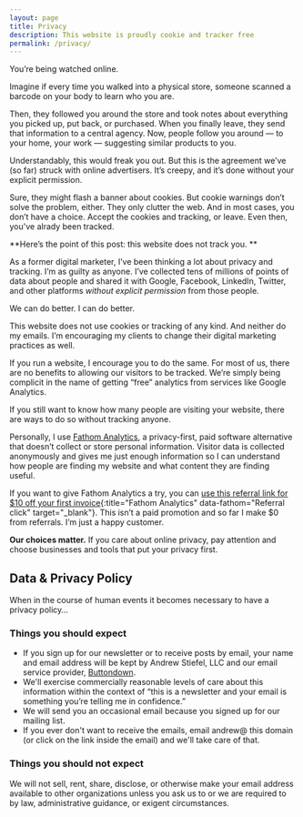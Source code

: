 ```yaml
---
layout: page
title: Privacy
description: This website is proudly cookie and tracker free
permalink: /privacy/
---
```


You’re being watched online.

Imagine if every time you walked into a physical store, someone scanned a barcode on your body to learn who you are.

Then, they followed you around the store and took notes about everything you picked up, put back, or purchased. When you finally leave, they send that information to a central agency. Now, people follow you around — to your home, your work — suggesting similar products to you.

Understandably, this would freak you out. But this is the agreement we’ve (so far) struck with online advertisers. It’s creepy, and it’s done without your explicit permission.

Sure, they might flash a banner about cookies. But cookie warnings don’t solve the problem, either. They only clutter the web. And in most cases, you don’t have a choice. Accept the cookies and tracking, or leave. Even then, you've alrady been tracked.

**Here’s the point of this post: this website does not track you. **

As a former digital marketer, I’ve been thinking a lot about privacy and tracking. I’m as guilty as anyone. I’ve collected tens of millions of points of data about people and shared it with Google, Facebook, LinkedIn, Twitter, and other platforms _without explicit permission_ from those people.

We can do better. I can do better.

This website does not use cookies or tracking of any kind. And neither do my emails. I’m encouraging my clients to change their digital marketing practices as well.

If you run a website, I encourage you to do the same. For most of us, there are no benefits to allowing our visitors to be tracked. We’re simply being complicit in the name of getting “free” analytics from services like Google Analytics.

If you still want to know how many people are visiting your website, there are ways to do so without tracking anyone.

Personally, I use [Fathom Analytics][1], a privacy-first, paid software alternative that doesn’t collect or store personal information. Visitor data is collected anonymously and gives me just enough information so I can understand how people are finding my website and what content they are finding useful.

If you want to give Fathom Analytics a try, you can [use this referral link for $10 off your first invoice](https://usefathom.com/ref/FBJDFZ){:title="Fathom Analytics" data-fathom="Referral click" target="_blank"}. This isn’t a paid promotion and so far I make $0 from referrals. I’m just a happy customer.

**Our choices matter.** If you care about online privacy, pay attention and choose businesses and tools that put your privacy first.

## Data & Privacy Policy

When in the course of human events it becomes necessary to have a privacy policy…

### Things you should expect

- If you sign up for our newsletter or to receive posts by email, your name and email address will be kept by Andrew Stiefel, LLC and our email service provider, [Buttondown](https://buttondown.email/).
- We'll exercise commercially reasonable levels of care about this information within the context of “this is a newsletter and your email is something you’re telling me in confidence.”
- We will send you an occasional email because you signed up for our mailing list. 
- If you ever don't want to receive the emails, email andrew@ this domain (or click on the link inside the email) and we'll take care of that.

### Things you should not expect

We will not sell, rent, share, disclose, or otherwise make your email address available to other organizations unless you ask us to or we are required to by law, administrative guidance, or exigent circumstances.

[1]:	https://usefathom.com/ "Fathom Analytics"
[2]:	https://usefathom.com/ref/FBJDFZ "Fathom Analytics"
